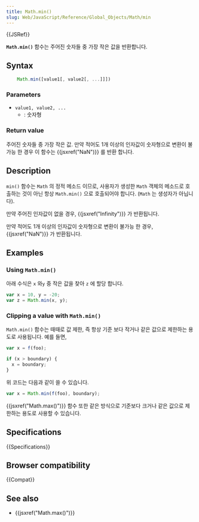 ```yaml
---
title: Math.min()
slug: Web/JavaScript/Reference/Global_Objects/Math/min
---
```

{{JSRef}}

**`Math.min()`** 함수는 주어진 숫자들 중 가장 작은 값을 반환합니다.

## Syntax

```js
    Math.min([value1[, value2[, ...]]])
```

### Parameters

- `value1, value2, ...`
  - : 숫자형

### Return value

주어진 숫자들 중 가장 작은 값. 만약 적어도 1개 이상의 인자값이 숫자형으로 변환이 불가능 한 경우 이 함수는 {{jsxref("NaN")}} 를 반환 합니다.

## Description

`min()` 함수는 `Math` 의 정적 메소드 이므로, 사용자가 생성한 `Math` 객체의 메소드로 호출하는 것이 아닌 항상 `Math.min()` 으로 호출되어야 합니다. (`Math` 는 생성자가 아닙니다).

만약 주어진 인자값이 없을 경우, {{jsxref("Infinity")}} 가 반환됩니다.

만약 적어도 1개 이상의 인자값이 숫자형으로 변환이 불가능 한 경우, {{jsxref("NaN")}} 가 반환됩니다.

## Examples

### Using `Math.min()`

아래 수식은 `x` 와`y` 중 작은 값을 찾아 `z` 에 할당 합니다.

```js
var x = 10, y = -20;
var z = Math.min(x, y);
```

### Clipping a value with `Math.min()`

`Math.min()` 함수는 때때로 값 제한, 즉 항상 기준 보다 작거나 같은 값으로 제한하는 용도로 사용됩니다. 예를 들면,

```js
var x = f(foo);

if (x > boundary) {
  x = boundary;
}
```

위 코드는 다음과 같이 쓸 수 있습니다.

```js
var x = Math.min(f(foo), boundary);
```

{{jsxref("Math.max()")}} 함수 또한 같은 방식으로 기준보다 크거나 같은 값으로 제한하는 용도로 사용할 수 있습니다.

## Specifications

{{Specifications}}

## Browser compatibility

{{Compat}}

## See also

- {{jsxref("Math.max()")}}
